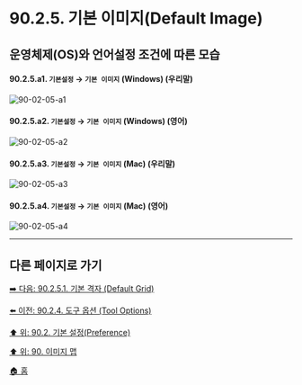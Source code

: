 # 90.2.5. 기본 이미지(Default Image)
## 운영체제(OS)와 언어설정 조건에 따른 모습

<a id="90-02-05-a1"></a>

#### 90.2.5.a1. `기본설정` → `기본 이미지` (Windows) (우리말)
![90-02-05-a1](https://github.com/wonder13662/gimp/assets/15767104/0b42f7de-2737-46a6-bdea-dc3acba881c3)

<a id="90-02-05-a2"></a>

#### 90.2.5.a2. `기본설정` → `기본 이미지` (Windows) (영어)
![90-02-05-a2](https://github.com/wonder13662/gimp/assets/15767104/08f83fc5-f825-467e-8847-03749075db27)

<a id="90-02-05-a3"></a>

#### 90.2.5.a3. `기본설정` → `기본 이미지` (Mac) (우리말)
![90-02-05-a3](https://github.com/wonder13662/gimp/assets/15767104/d779bd76-8747-49ee-9911-2f69cae064f4)

<a id="90-02-05-a4"></a>

#### 90.2.5.a4. `기본설정` → `기본 이미지` (Mac) (영어)
![90-02-05-a4](https://github.com/wonder13662/gimp/assets/15767104/e9064d5f-e875-4269-b6ad-970135e1968b)

***

## 다른 페이지로 가기

[➡️ 다음: 90.2.5.1. 기본 격자 (Default Grid)](./90-02-05-01-default-grid.md)

[⬅️ 이전: 90.2.4. 도구 옵션 (Tool Options)](./90-02-04-tool-options.md)

[⬆️ 위: 90.2. 기본 설정(Preference)](./90-02-00-preference.md)

[⬆️ 위: 90. 이미지 맵](./90-00-image-map.md)

[🏠 홈](./00-home.md)
